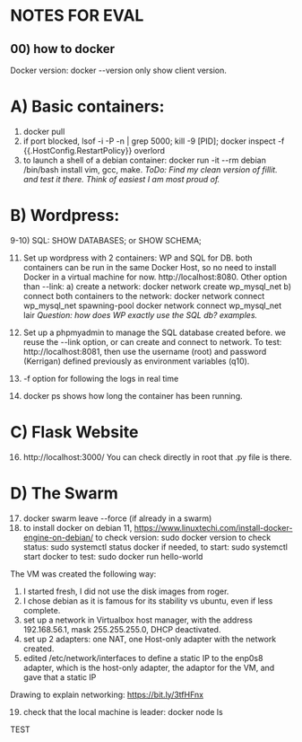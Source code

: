 # NOTES FOR EVAL

## 00) how to docker
Docker version: docker --version only show client version.

# A) Basic containers:
1) docker pull
3) if port blocked, lsof -i -P -n | grep 5000; kill -9 [PID]; 
 docker inspect -f {{.HostConfig.RestartPolicy}} overlord
6) to launch a shell of a debian container: docker run -it --rm debian /bin/bash
install vim, gcc, make.
*ToDo: Find my clean version of fillit. and test it there. Think of easiest I am most proud of.*

# B) Wordpress:
9-10) SQL: SHOW DATABASES; or SHOW SCHEMA;

11) Set up wordpress with 2 containers: WP and SQL for DB.
both containers can be run in the same Docker Host, so no need to install Docker in a virtual machine for now. http://localhost:8080.
Other option than --link: 
a) create a network: docker network create wp_mysql_net
b) connect both containers to the network: 
docker network connect wp_mysql_net spawning-pool
docker network connect wp_mysql_net lair
*Question: how does WP exactly use the SQL db? examples.*

12) Set up a phpmyadmin to manage the SQL database created before.
we reuse the --link option, or can create and connect to network.
To test: http://localhost:8081, then use the username (root) and password (Kerrigan) defined previously as environment variables (q10).

13) -f option for following the logs in real time

15) docker ps shows how long the container has been running.

# C) Flask Website

16) http://localhost:3000/
You can check directly in root that .py file is there.

# D) The Swarm

17) docker swarm leave --force (if already in a swarm)
18) to install docker on debian 11, https://www.linuxtechi.com/install-docker-engine-on-debian/
to check version: sudo docker version
to check status: sudo systemctl status docker
if needed, to start: sudo systemctl start docker
to test: sudo docker run hello-world

The VM was created the following way:
1) I started fresh, I did not use the disk images from roger.
2) I chose debian as it is famous for its stability vs ubuntu, even if less complete.
3) set up a network in Virtualbox host manager, with the address 192.168.56.1, mask 255.255.255.0, DHCP deactivated. 
4) set up 2 adapters: one NAT, one Host-only adapter with the network created.
5) edited /etc/network/interfaces to define a static IP to the enp0s8 adapter, which is the host-only adapter, the adaptor for the VM, and gave that a static IP

Drawing to explain networking: https://bit.ly/3tfHFnx

19) check that the local machine is leader: docker node ls

TEST
